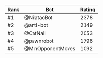 Rank|Bot|Rating
---|---|---
#1|@NilatacBot|2378
#2|@anti-bot|2149
#3|@CatNail|2053
#4|@pawnrobot|1796
#5|@MinOpponentMoves|1092
